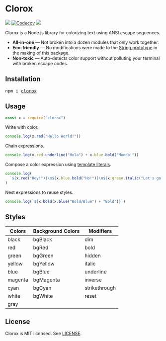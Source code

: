 # Clorox

[![](http://img.shields.io/travis/jorgebucaran/clorox.svg)](https://travis-ci.org/jorgebucaran/clorox)
[![Codecov](https://img.shields.io/codecov/c/github/jorgebucaran/clorox/master.svg)](https://codecov.io/gh/jorgebucaran/clorox)
[![](https://img.shields.io/npm/v/clorox.svg)](https://www.npmjs.org/package/clorox)

Clorox is a Node.js library for colorizing text using ANSI escape sequences.

- **All-in-one** — Not broken into a dozen modules that only work together.
- **Eco-friendly** — No modifications were made to the [String.prototype](https://developer.mozilla.org/en-US/docs/Web/JavaScript/Reference/Global_Objects/String/prototype) in the making of this package.
- **Non-toxic** — Auto-detects color support without polluting your terminal with broken escape codes.

## Installation

<pre>
npm i <a href="https://www.npmjs.com/package/clorox">clorox</a>
</pre>

## Usage

```jsx
const x = require("clorox")
```

Write with color.

```jsx
console.log(x.red("Hello World!"))
```

Chain expressions.

```jsx
console.log(x.red.underline("Hola") + x.blue.bold("Mundo!"))
```

Compose a color expression using [template literals](https://developer.mozilla.org/en-US/docs/Web/JavaScript/Reference/Template_literals).

```jsx
console.log(
  `${x.red("Hey!")}\n${x.blue.bold("Ho!")}\n${x.green.italic("Let's go!")}`
)
```

Nest expressions to reuse styles.

```jsx
console.log(`${x.bold(x.blue("Bold/Blue") + "Bold")}`)
```

## Styles

| Colors  | Background Colors | Modifiers     |
| ------- | ----------------- | ------------- |
| black   | bgBlack           | dim           |
| red     | bgRed             | bold          |
| green   | bgGreen           | hidden        |
| yellow  | bgYellow          | italic        |
| blue    | bgBlue            | underline     |
| magenta | bgMagenta         | inverse       |
| cyan    | bgCyan            | strikethrough |
| white   | bgWhite           | reset         |
| gray    |                   |               |

## License

Clorox is MIT licensed. See [LICENSE](LICENSE.md).
